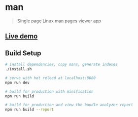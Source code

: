 # man

> Single page Linux man pages viewer app

## [Live demo](https://man.ilyaluk.ru)

## Build Setup

``` bash
# install dependencies, copy mans, generate indexes
./install.sh

# serve with hot reload at localhost:8080
npm run dev

# build for production with minification
npm run build

# build for production and view the bundle analyzer report
npm run build --report
```
